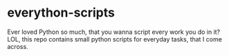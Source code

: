 # everython-scripts
Ever loved Python so much, that you wanna script every work you do in it? LOL, this repo contains small python scripts for everyday tasks, that I come across.
